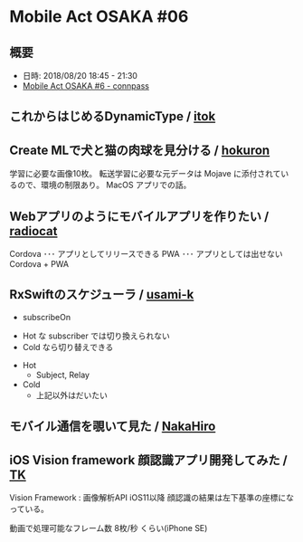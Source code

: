 Mobile Act OSAKA #06
====================

## 概要
- 日時: 2018/08/20 18:45 - 21:30
- [Mobile Act OSAKA \#6 \- connpass](https://mobileact.connpass.com/event/93121/)


## これからはじめるDynamicType / [itok](https://connpass.com/user/itok_twit/)


## Create MLで犬と猫の肉球を見分ける / [hokuron](https://connpass.com/user/hokuron/)
学習に必要な画像10枚。
転送学習に必要な元データは Mojave に添付されているので、環境の制限あり。
MacOS アプリでの話。

## Webアプリのようにモバイルアプリを作りたい / [radiocat](https://connpass.com/user/radiocatz/)
Cordova ･･･ アプリとしてリリースできる
PWA ･･･ アプリとしては出せない
Cordova + PWA

## RxSwiftのスケジューラ / [usami-k](https://connpass.com/user/usami-k/)
* subscribeOn
- Hot な subscriber では切り換えられない
- Cold なら切り替えできる

* Hot
    - Subject, Relay
* Cold
    - 上記以外はだいたい

## モバイル通信を覗いて見た / [NakaHiro](https://connpass.com/user/NakaHiro/)


## iOS Vision framework 顔認識アプリ開発してみた / [TK](https://connpass.com/user/castanea/)
Vision Framework : 画像解析API
iOS11以降
顔認識の結果は左下基準の座標になっている。

動画で処理可能なフレーム数 8枚/秒 くらい(iPhone SE)
